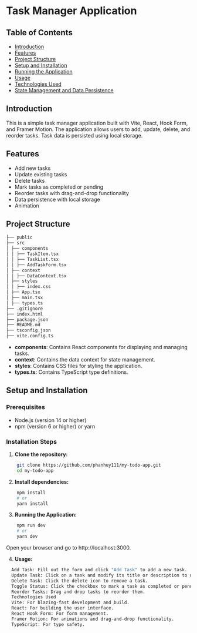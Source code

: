 # Task Manager Application

## Table of Contents

- [Introduction](#introduction)
- [Features](#features)
- [Project Structure](#project-structure)
- [Setup and Installation](#setup-and-installation)
- [Running the Application](#running-the-application)
- [Usage](#usage)
- [Technologies Used](#technologies-used)
- [State Management and Data Persistence](#state-management-and-data-persistence)

## Introduction

This is a simple task manager application built with Vite, React, Hook Form, and Framer Motion. The application allows users to add, update, delete, and reorder tasks. Task data is persisted using local storage.

## Features

- Add new tasks
- Update existing tasks
- Delete tasks
- Mark tasks as completed or pending
- Reorder tasks with drag-and-drop functionality
- Data persistence with local storage
- Animation

## Project Structure

```sh
├── public
├── src
│ ├── components
│ │ ├── TaskItem.tsx
│ │ ├── TaskList.tsx
│ │ ├── AddTaskForm.tsx
│ ├── context
│ │ ├── DataContext.tsx
│ ├── styles
│ │ ├── index.css
│ ├── App.tsx
│ ├── main.tsx
│ ├── types.ts
├── .gitignore
├── index.html
├── package.json
├── README.md
├── tsconfig.json
├── vite.config.ts
```

- **components**: Contains React components for displaying and managing tasks.
- **context**: Contains the data context for state management.
- **styles**: Contains CSS files for styling the application.
- **types.ts**: Contains TypeScript type definitions.

## Setup and Installation

### Prerequisites

- Node.js (version 14 or higher)
- npm (version 6 or higher) or yarn

### Installation Steps

1. **Clone the repository:**

```sh
    git clone https://github.com/phanhuy111/my-todo-app.git
    cd my-todo-app
```

2. **Install dependencies:**

```sh
    npm install
    # or
    yarn install
```

3. **Running the Application:**

```sh
    npm run dev
    # or
    yarn dev
```

Open your browser and go to http://localhost:3000.

4. **Usage:**

```sh
  Add Task: Fill out the form and click "Add Task" to add a new task.
  Update Task: Click on a task and modify its title or description to update it.
  Delete Task: Click the delete icon to remove a task.
  Toggle Status: Click the checkbox to mark a task as completed or pending.
  Reorder Tasks: Drag and drop tasks to reorder them.
  Technologies Used
  Vite: For blazing-fast development and build.
  React: For building the user interface.
  React Hook Form: For form management.
  Framer Motion: For animations and drag-and-drop functionality.
  TypeScript: For type safety.
```
